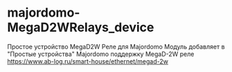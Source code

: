 # majordomo-MegaD2WRelays_device
Простое устройство MegaD2W Реле для Majordomo
Модуль добавляет в "Простые устройства" Majordomo поддержку MegaD-2W реле https://www.ab-log.ru/smart-house/ethernet/megad-2w
